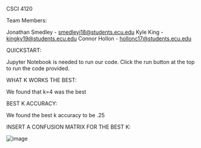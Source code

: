 CSCI 4120

Team Members:

Jonathan Smedley - smedleyj18@students.ecu.edu
Kyle King - kingky19@students.ecu.edu
Connor Hollon - hollonc17@students.ecu.edu



QUICKSTART:

Jupyter Notebook is needed to run our code. Click the run button at the top to run the code provided.


WHAT K WORKS THE BEST:

We found that k=4 was the best

BEST K ACCURACY:

We found the best k accuracy to be .25

INSERT A CONFUSION MATRIX FOR THE BEST K:

![image](https://user-images.githubusercontent.com/99371810/191642384-d480a9ee-06dd-4f81-808a-15b60f7d8236.png)
